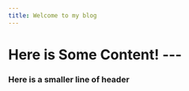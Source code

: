 ```yaml
---
title: Welcome to my blog
---
```

<h1> Here is Some Content!
---
  <h3> Here is a smaller line of header
